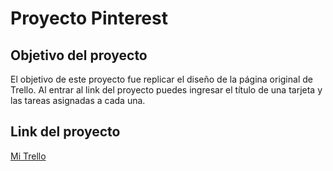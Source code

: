# Proyecto Pinterest

## Objetivo del proyecto

El objetivo de este proyecto fue replicar el diseño de la página original
de Trello.
Al entrar al link del proyecto puedes ingresar el título de una tarjeta y las
tareas asignadas a cada una.

## Link del proyecto
[Mi Trello](https://noeliasabando.github.io/Proyecto-trello/)